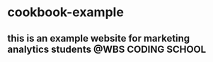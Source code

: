 # cookbook-example

## this is an example website for marketing analytics students @WBS CODING SCHOOL
